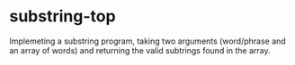 # substring-top
Implemeting a substring program, taking two arguments (word/phrase and an array of words) and returning the valid subtrings found in the array. 
